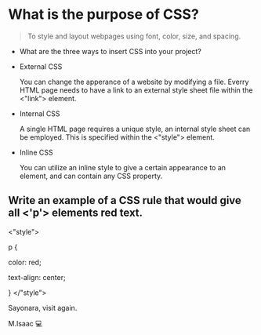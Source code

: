 # What is the purpose of CSS?

> To style and layout webpages using font, color, size, and spacing.

- What are the three ways to insert CSS into your project?


- External CSS

    You can change the apperance of a website by modifying a file. Everry HTML page needs to have a link to an external style sheet file within the <"link"> element.

- Internal CSS

     A single HTML page requires a unique style, an internal style sheet can be employed. This is specified within the <"style"> element.

- Inline CSS

    You can utilize an inline style to give a certain appearance to an element, and can contain any CSS property.


## Write an example of a CSS rule that would give all <'p'> elements red text.

<"style">

p {

color: red;

text-align: center;

}
</"style">

Sayonara, visit again. 


M.Isaac 💻